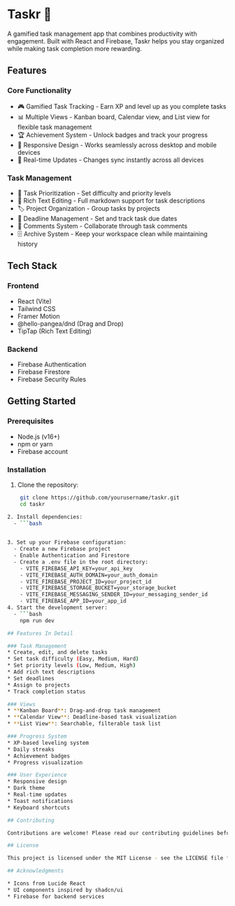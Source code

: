 # Taskr 🚀

A gamified task management app that combines productivity with engagement. Built with React and Firebase, Taskr helps you stay organized while making task completion more rewarding.

## Features

### Core Functionality
- 🎮 Gamified Task Tracking - Earn XP and level up as you complete tasks
- 📊 Multiple Views - Kanban board, Calendar view, and List view for flexible task management
- 🏆 Achievement System - Unlock badges and track your progress
- 📱 Responsive Design - Works seamlessly across desktop and mobile devices
- 🔄 Real-time Updates - Changes sync instantly across all devices

### Task Management
- 💪 Task Prioritization - Set difficulty and priority levels
- 📝 Rich Text Editing - Full markdown support for task descriptions
- 🏷️ Project Organization - Group tasks by projects
- 📅 Deadline Management - Set and track task due dates
- 💬 Comments System - Collaborate through task comments
- 🗄️ Archive System - Keep your workspace clean while maintaining history

## Tech Stack

### Frontend
- React (Vite)
- Tailwind CSS
- Framer Motion
- @hello-pangea/dnd (Drag and Drop)
- TipTap (Rich Text Editing)

### Backend
- Firebase Authentication
- Firebase Firestore
- Firebase Security Rules

## Getting Started

### Prerequisites
- Node.js (v16+)
- npm or yarn
- Firebase account

### Installation

1. Clone the repository:
```bash
    git clone https://github.com/yourusername/taskr.git
    cd taskr

2. Install dependencies:
  - ```bash
    

3. Set up your Firebase configuration:
  - Create a new Firebase project
  - Enable Authentication and Firestore
  - Create a .env file in the root directory:
    - VITE_FIREBASE_API_KEY=your_api_key
    - VITE_FIREBASE_AUTH_DOMAIN=your_auth_domain
    - VITE_FIREBASE_PROJECT_ID=your_project_id
    - VITE_FIREBASE_STORAGE_BUCKET=your_storage_bucket
    - VITE_FIREBASE_MESSAGING_SENDER_ID=your_messaging_sender_id
    - VITE_FIREBASE_APP_ID=your_app_id
4. Start the development server:
  - ```bash
    npm run dev

## Features In Detail

### Task Management
* Create, edit, and delete tasks
* Set task difficulty (Easy, Medium, Hard)
* Set priority levels (Low, Medium, High)
* Add rich text descriptions
* Set deadlines
* Assign to projects
* Track completion status

### Views
* **Kanban Board**: Drag-and-drop task management
* **Calendar View**: Deadline-based task visualization
* **List View**: Searchable, filterable task list

### Progress System
* XP-based leveling system
* Daily streaks
* Achievement badges
* Progress visualization

### User Experience
* Responsive design
* Dark theme
* Real-time updates
* Toast notifications
* Keyboard shortcuts

## Contributing

Contributions are welcome! Please read our contributing guidelines before submitting pull requests.

## License

This project is licensed under the MIT License - see the LICENSE file for details.

## Acknowledgments

* Icons from Lucide React
* UI components inspired by shadcn/ui
* Firebase for backend services